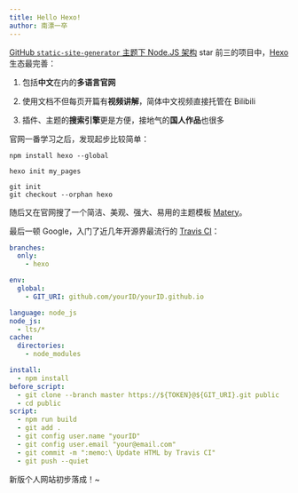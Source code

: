 ```yaml
---
title: Hello Hexo!
author: 南漂一卒
---
```


[GitHub `static-site-generator` 主题下 Node.JS 架构](https://github.com/topics/static-site-generator?l=javascript&o=desc&s=stars) star 前三的项目中，[Hexo](https://hexo.io/) 生态最完善：

 1. 包括**中文**在内的**多语言官网**

 2. 使用文档不但每页开篇有**视频讲解**，简体中文视频直接托管在 Bilibili

 3. 插件、主题的**搜索引擎**更是方便，接地气的**国人作品**也很多

官网一番学习之后，发现起步比较简单：

```Shell
npm install hexo --global

hexo init my_pages

git init
git checkout --orphan hexo
```
随后又在官网搜了一个简洁、美观、强大、易用的主题模板 [Matery](https://github.com/blinkfox/hexo-theme-matery/blob/develop/README_CN.md)。

最后一顿 Google，入门了近几年开源界最流行的 [Travis CI](https://travis-ci.com/)：

```YAML
branches:
  only: 
    - hexo

env:
  global:
    - GIT_URI: github.com/yourID/yourID.github.io

language: node_js
node_js: 
  - lts/*
cache:
  directories:
    - node_modules

install:
  - npm install
before_script:
  - git clone --branch master https://${TOKEN}@${GIT_URI}.git public
  - cd public
script:
  - npm run build
  - git add .
  - git config user.name "yourID"
  - git config user.email "your@email.com"
  - git commit -m ":memo:\ Update HTML by Travis CI"
  - git push --quiet
```
新版个人网站初步落成！~